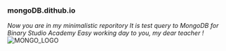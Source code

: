 ### mongoDB.dithub.io
*Now you are in my minimalistic reporitory*
*It is test query to MongoDB for Binary Studio Academy*
*Easy working day to you, my dear teacher !*
![MONGO_LOGO](/.mongo.png)
